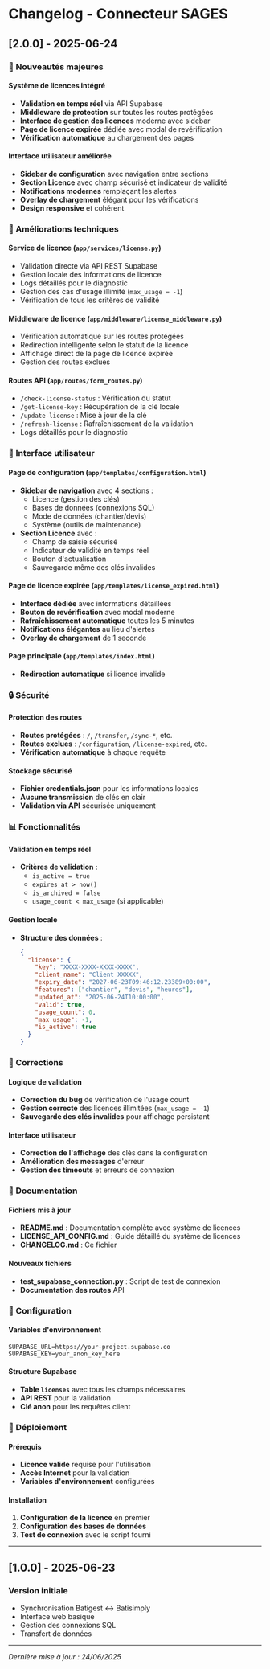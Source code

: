 # Changelog - Connecteur SAGES

## [2.0.0] - 2025-06-24

### 🎉 Nouveautés majeures

#### Système de licences intégré

- **Validation en temps réel** via API Supabase
- **Middleware de protection** sur toutes les routes protégées
- **Interface de gestion des licences** moderne avec sidebar
- **Page de licence expirée** dédiée avec modal de revérification
- **Vérification automatique** au chargement des pages

#### Interface utilisateur améliorée

- **Sidebar de configuration** avec navigation entre sections
- **Section Licence** avec champ sécurisé et indicateur de validité
- **Notifications modernes** remplaçant les alertes
- **Overlay de chargement** élégant pour les vérifications
- **Design responsive** et cohérent

### 🔧 Améliorations techniques

#### Service de licence (`app/services/license.py`)

- Validation directe via API REST Supabase
- Gestion locale des informations de licence
- Logs détaillés pour le diagnostic
- Gestion des cas d'usage illimité (`max_usage = -1`)
- Vérification de tous les critères de validité

#### Middleware de licence (`app/middleware/license_middleware.py`)

- Vérification automatique sur les routes protégées
- Redirection intelligente selon le statut de la licence
- Affichage direct de la page de licence expirée
- Gestion des routes exclues

#### Routes API (`app/routes/form_routes.py`)

- `/check-license-status` : Vérification du statut
- `/get-license-key` : Récupération de la clé locale
- `/update-license` : Mise à jour de la clé
- `/refresh-license` : Rafraîchissement de la validation
- Logs détaillés pour le diagnostic

### 🎨 Interface utilisateur

#### Page de configuration (`app/templates/configuration.html`)

- **Sidebar de navigation** avec 4 sections :
  - Licence (gestion des clés)
  - Bases de données (connexions SQL)
  - Mode de données (chantier/devis)
  - Système (outils de maintenance)
- **Section Licence** avec :
  - Champ de saisie sécurisé
  - Indicateur de validité en temps réel
  - Bouton d'actualisation
  - Sauvegarde même des clés invalides

#### Page de licence expirée (`app/templates/license_expired.html`)

- **Interface dédiée** avec informations détaillées
- **Bouton de revérification** avec modal moderne
- **Rafraîchissement automatique** toutes les 5 minutes
- **Notifications élégantes** au lieu d'alertes
- **Overlay de chargement** de 1 seconde

#### Page principale (`app/templates/index.html`)

- **Redirection automatique** si licence invalide

### 🔒 Sécurité

#### Protection des routes

- **Routes protégées** : `/`, `/transfer`, `/sync-*`, etc.
- **Routes exclues** : `/configuration`, `/license-expired`, etc.
- **Vérification automatique** à chaque requête

#### Stockage sécurisé

- **Fichier credentials.json** pour les informations locales
- **Aucune transmission** de clés en clair
- **Validation via API** sécurisée uniquement

### 📊 Fonctionnalités

#### Validation en temps réel

- **Critères de validation** :
  - `is_active = true`
  - `expires_at > now()`
  - `is_archived = false`
  - `usage_count < max_usage` (si applicable)

#### Gestion locale

- **Structure des données** :
  ```json
  {
    "license": {
      "key": "XXXX-XXXX-XXXX-XXXX",
      "client_name": "Client XXXXX",
      "expiry_date": "2027-06-23T09:46:12.23389+00:00",
      "features": ["chantier", "devis", "heures"],
      "updated_at": "2025-06-24T10:00:00",
      "valid": true,
      "usage_count": 0,
      "max_usage": -1,
      "is_active": true
    }
  }
  ```

### 🐛 Corrections

#### Logique de validation

- **Correction du bug** de vérification de l'usage count
- **Gestion correcte** des licences illimitées (`max_usage = -1`)
- **Sauvegarde des clés invalides** pour affichage persistant

#### Interface utilisateur

- **Correction de l'affichage** des clés dans la configuration
- **Amélioration des messages** d'erreur
- **Gestion des timeouts** et erreurs de connexion

### 📝 Documentation

#### Fichiers mis à jour

- **README.md** : Documentation complète avec système de licences
- **LICENSE_API_CONFIG.md** : Guide détaillé du système de licences
- **CHANGELOG.md** : Ce fichier

#### Nouveaux fichiers

- **test_supabase_connection.py** : Script de test de connexion
- **Documentation des routes** API

### 🔧 Configuration

#### Variables d'environnement

```env
SUPABASE_URL=https://your-project.supabase.co
SUPABASE_KEY=your_anon_key_here
```

#### Structure Supabase

- **Table `licenses`** avec tous les champs nécessaires
- **API REST** pour la validation
- **Clé anon** pour les requêtes client

### 🚀 Déploiement

#### Prérequis

- **Licence valide** requise pour l'utilisation
- **Accès Internet** pour la validation
- **Variables d'environnement** configurées

#### Installation

1. **Configuration de la licence** en premier
2. **Configuration des bases de données**
3. **Test de connexion** avec le script fourni

---

## [1.0.0] - 2025-06-23

### Version initiale

- Synchronisation Batigest ↔ Batisimply
- Interface web basique
- Gestion des connexions SQL
- Transfert de données

---

*Dernière mise à jour : 24/06/2025*